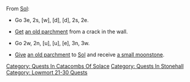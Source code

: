 From [Sol](Sol.md "wikilink"):

-   Go 3e, 2s, \[w\], \[d\], \[d\], 2s, 2e.

<!-- -->

-   [Get](Get.md "wikilink") [an old
    parchment](Old_Parchment.md "wikilink") from a crack in the wall.

<!-- -->

-   Go 2w, 2n, \[u\], \[u\], \[e\], 3n, 3w.

<!-- -->

-   [Give](Give.md "wikilink") [an old
    parchment](Old_Parchment.md "wikilink") to [Sol](Sol.md "wikilink")
    and receive [a small moonstone](Small_Moonstone.md "wikilink").

[Category: Quests In Catacombs Of
Solace](Category:_Quests_In_Catacombs_Of_Solace "wikilink") [Category:
Quests In Stonehall](Category:_Quests_In_Stonehall "wikilink")
[Category: Lowmort 21-30
Quests](Category:_Lowmort_21-30_Quests "wikilink")
